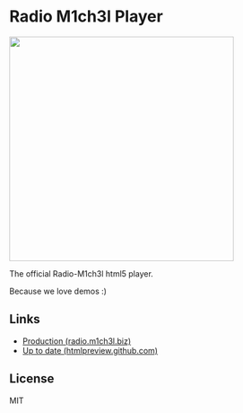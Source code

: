 Radio M1ch3l Player
===================

<img src="https://raw2.github.com/m1ch3l/radio-player/master/screenshot.png" width="400" />

The official Radio-M1ch3l html5 player.

Because we love demos :)

Links
-----

- [Production (radio.m1ch3l.biz)](http://radio.m1ch3l.biz/)
- [Up to date (htmlpreview.github.com)](http://htmlpreview.github.com/?https://github.com/m1ch3l/radio-player/blob/master/radio.html)

License
-------

MIT
